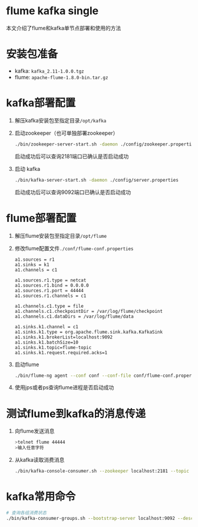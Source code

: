 # flume kafka single

本文介绍了flume和kafka单节点部署和使用的方法


# 安装包准备

 - kafka: `kafka_2.11-1.0.0.tgz`
 - flume: `apache-flume-1.8.0-bin.tar.gz`

# kafka部署配置

 1. 解压kafka安装包至指定目录`/opt/kafka`
 2. 启动zookeeper（也可单独部署zookeeper）
    ```sh
    ./bin/zookeeper-server-start.sh -daemon ./config/zookeeper.properties
    ```
    启动成功后可以查询2181端口已确认是否启动成功

 3. 启动 kafka
    ```sh
    ./bin/kafka-server-start.sh -daemon ./config/server.properties
    ```
    启动成功后可以查询9092端口已确认是否启动成功

# flume部署配置

 1. 解压flume安装包至指定目录`/opt/flume`
 2. 修改flume配置文件`./conf/flume-conf.properties`
    ```
    a1.sources = r1
    a1.sinks = k1
    a1.channels = c1

    a1.sources.r1.type = netcat
    a1.sources.r1.bind = 0.0.0.0
    a1.sources.r1.port = 44444
    a1.sources.r1.channels = c1

    a1.channels.c1.type = file
    a1.channels.c1.checkpointDir = /var/log/flume/checkpoint
    a1.channels.c1.dataDirs = /var/log/flume/data

    a1.sinks.k1.channel = c1
    a1.sinks.k1.type = org.apache.flume.sink.kafka.KafkaSink
    a1.sinks.k1.brokerList=localhost:9092
    a1.sinks.k1.batchSize=10
    a1.sinks.k1.topic=flume-topic
    a1.sinks.k1.request.required.acks=1
    ```

 3. 启动flume
    ```sh
    ./bin/flume-ng agent --conf conf --conf-file conf/flume-conf.properties --name a1 -Dflume.root.logger=WARN,console
    ```

 4. 使用jps或者ps查询flume进程是否启动成功

# 测试flume到kafka的消息传递

 1. 向flume发送消息
    ```sh
    >telnet flume 44444
    >输入任意字符
    ```

 2. 从kafka读取消费消息
    ```sh
    ./bin/kafka-console-consumer.sh --zookeeper localhost:2181 --topic flume-topic --from-beginning
    ```

# kafka常用命令

```sh
# 查询各组消费状态
./bin/kafka-consumer-groups.sh --bootstrap-server localhost:9092 --describe --group g2
```